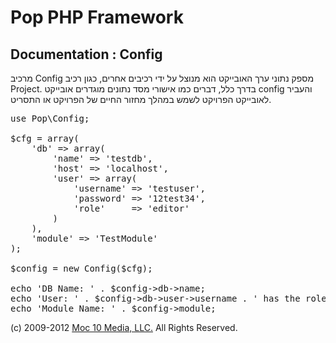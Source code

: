 Pop PHP Framework
=================

Documentation : Config
----------------------

מרכיב Config מספק נתוני ערך האובייקט הוא מנוצל על ידי רכיבים אחרים, כגון רכיב Project. בדרך כלל, דברים כמו אישורי מסד נתונים מוגדרים אובייקט config והעביר לאובייקט הפרויקט לשמש במהלך מחזור החיים של הפרויקט או התסריט.

<pre>
use Pop\Config;

$cfg = array(
    'db' => array(
        'name' => 'testdb',
        'host' => 'localhost',
        'user' => array(
            'username' => 'testuser',
            'password' => '12test34',
            'role'     => 'editor'
        )
    ),
    'module' => 'TestModule'
);

$config = new Config($cfg);

echo 'DB Name: ' . $config->db->name;
echo 'User: ' . $config->db->user->username . ' has the role: ' . $config->db->user->role;
echo 'Module Name: ' . $config->module;
</pre>

(c) 2009-2012 [Moc 10 Media, LLC.](http://www.moc10media.com) All Rights Reserved.
